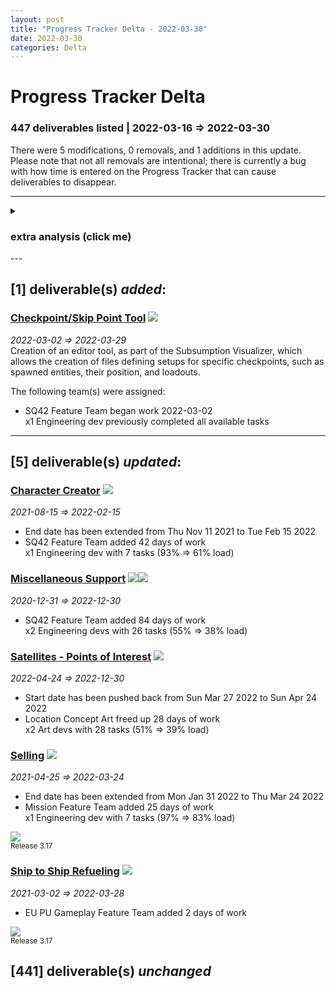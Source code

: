 ```yaml
---  
layout: post  
title: "Progress Tracker Delta - 2022-03-30"  
date: 2022-03-30  
categories: Delta  
---  
```

  
# Progress Tracker Delta #  
### 447 deliverables listed | 2022-03-16 => 2022-03-30 ###  
There were 5 modifications, 0 removals, and 1 additions in this update. Please note that not all
removals are intentional; there is currently a bug with how time is entered on the Progress Tracker
that can cause deliverables to disappear.  
  
---  

<details><summary><h3>extra analysis (click me)</h3></summary><br/>  
There are approximately 303 devs (out of ~512, or 59%) with 644 assignments scheduled to work on 115
observable deliverables. Of those deliverables, 3% are for SQ42 exclusively, with ~56 devs (11%)
scheduled for approximately 603 man-days. 6% of deliverables are shared between both projects.
<br/><br/>  
  
  
On average, the schedule has not moved. 30 deliverables were not extended:  
<ul><li><a href='https://robertsspaceindustries.com/roadmap/progress-tracker/deliverables/pat1gv0usevez' target="_blank">AI - Arcade Machine</a></li>
<li><a href='https://robertsspaceindustries.com/roadmap/progress-tracker/deliverables/bku4rtuqkyftw' target="_blank">AI - Untrained Combat</a></li>
<li><a href='https://robertsspaceindustries.com/roadmap/progress-tracker/deliverables/1plpc2394ak3w' target="_blank">Animatable Gunner Helmet</a></li>
<li><a href='https://robertsspaceindustries.com/roadmap/progress-tracker/deliverables/pzk7ai0l3hjmf' target="_blank">Archon</a></li>
<li><a href='https://robertsspaceindustries.com/roadmap/progress-tracker/deliverables/gbuqyuf1dywz8' target="_blank">ATC System Rewrite</a></li>
<li><a href='https://robertsspaceindustries.com/roadmap/progress-tracker/deliverables/ydswuuwzevzou' target="_blank">Breakers Yard</a></li>
<li><a href='https://robertsspaceindustries.com/roadmap/progress-tracker/deliverables/8t07kw90qvhf0' target="_blank">Chapter 04</a></li>
<li><a href='https://robertsspaceindustries.com/roadmap/progress-tracker/deliverables/ase8e8mmixff4' target="_blank">Chapter 05</a></li>
<li><a href='https://robertsspaceindustries.com/roadmap/progress-tracker/deliverables/51lg16ocusxjo' target="_blank">Chapter 09</a></li>
<li><a href='https://robertsspaceindustries.com/roadmap/progress-tracker/deliverables/kfhortybw0xo5' target="_blank">Chapter 21</a></li>
<li><a href='https://robertsspaceindustries.com/roadmap/progress-tracker/deliverables/7cnbz3e3830yf' target="_blank">Chapter 23</a></li>
<li><a href='https://robertsspaceindustries.com/roadmap/progress-tracker/deliverables/xcm71052agqrb' target="_blank">Character Work</a></li>
<li><a href='https://robertsspaceindustries.com/roadmap/progress-tracker/deliverables/zm9vtrkqpl9lr' target="_blank">Chemline</a></li>
<li><a href='https://robertsspaceindustries.com/roadmap/progress-tracker/deliverables/u3qj6egndvw8g' target="_blank">DGS Crash Recovery</a></li>
<li><a href='https://robertsspaceindustries.com/roadmap/progress-tracker/deliverables/mbe91phrh1c12' target="_blank">DGS Mesh Node</a></li>
<li><a href='https://robertsspaceindustries.com/roadmap/progress-tracker/deliverables/8y2u9zjn9r2rk' target="_blank">DNA Head Textures Update</a></li>
<li><a href='https://robertsspaceindustries.com/roadmap/progress-tracker/deliverables/2cz6a6347gm0x' target="_blank">Enemy Characters</a></li>
<li><a href='https://robertsspaceindustries.com/roadmap/progress-tracker/deliverables/2p5u3dszua62u' target="_blank">Error Reporting & Crash Handling</a></li>
<li><a href='https://robertsspaceindustries.com/roadmap/progress-tracker/deliverables/2kvs8yv2ssyjg' target="_blank">Fire Extinguisher</a></li>
<li><a href='https://robertsspaceindustries.com/roadmap/progress-tracker/deliverables/prpau2wq3ovrp' target="_blank">Frontier Clothing</a></li>
<li><a href='https://robertsspaceindustries.com/roadmap/progress-tracker/deliverables/f16hmyq2unc7o' target="_blank">Greycat Industrial Cydnus Mining Droid</a></li>
<li><a href='https://robertsspaceindustries.com/roadmap/progress-tracker/deliverables/xyrgrfj4awzt9' target="_blank">Long Term Persistence Enhancements</a></li>
<li><a href='https://robertsspaceindustries.com/roadmap/progress-tracker/deliverables/wgiyern57ydzr' target="_blank">Look IK Architecture Refactor</a></li>
<li><a href='https://robertsspaceindustries.com/roadmap/progress-tracker/deliverables/i7j6aonq4inm9' target="_blank">MISC Hull A</a></li>
<li><a href='https://robertsspaceindustries.com/roadmap/progress-tracker/deliverables/zojrooozmn197' target="_blank">Selling</a></li>
<li><a href='https://robertsspaceindustries.com/roadmap/progress-tracker/deliverables/d5hvkczg4fc7b' target="_blank">Services Distributed Load Testing System</a></li>
<li><a href='https://robertsspaceindustries.com/roadmap/progress-tracker/deliverables/q6m1tl7dwqpa9' target="_blank">Ship to Ship Refueling</a></li>
<li><a href='https://robertsspaceindustries.com/roadmap/progress-tracker/deliverables/jhlaz7kakp9bo' target="_blank">Spacescaping</a></li>
<li><a href='https://robertsspaceindustries.com/roadmap/progress-tracker/deliverables/rkh3xiao4v6sx' target="_blank">Subsumption Editor Integration</a></li>
<li><a href='https://robertsspaceindustries.com/roadmap/progress-tracker/deliverables/at2xk9vxc0j5r' target="_blank">XenoThreat Armor</a></li>
</ul><input type="text" id="top-deliverables-filter" placeholder="Filter deliverables"/><h3>The top currently scheduled tasks (in estimated man-days) are:</h3>    
<ol class="ranked-deliverables"><li>10735 - <a href='https://robertsspaceindustries.com/roadmap/progress-tracker/deliverables/ze5g3do3lijlm' target="_blank">Pyro Space Stations</a> (12% part-time) <span><img src="https://robertsspaceindustries.com/media/b9ka4ohfxyb1kr/source/StarCitizen_Square_LargeTrademark_White_Transparent.png"/></span></li>
<li>6032 - <a href='https://robertsspaceindustries.com/roadmap/progress-tracker/deliverables/4t3bk1ob5zbo8' target="_blank">Theaters of War - Miscellaneous Support</a> (43% part-time) <span><img src="https://robertsspaceindustries.com/media/b9ka4ohfxyb1kr/source/StarCitizen_Square_LargeTrademark_White_Transparent.png"/></span></li>
<li>4458 - <a href='https://robertsspaceindustries.com/roadmap/progress-tracker/deliverables/qvviufr1cqczy' target="_blank">Miscellaneous Support</a> (12% part-time) <span><img src="https://robertsspaceindustries.com/media/b9ka4ohfxyb1kr/source/StarCitizen_Square_LargeTrademark_White_Transparent.png"/></span><span><img src="https://robertsspaceindustries.com/media/z2vo2a613vja6r/source/Squadron42_White_Reserved_Transparent.png"/></span></li>
<li>4447 - <a href='https://robertsspaceindustries.com/roadmap/progress-tracker/deliverables/2l41u7q012cwc' target="_blank">Outpost Homestead - Independent & Outlaw</a> (20% part-time) <span><img src="https://robertsspaceindustries.com/media/b9ka4ohfxyb1kr/source/StarCitizen_Square_LargeTrademark_White_Transparent.png"/></span></li>
<li>4322 - <a href='https://robertsspaceindustries.com/roadmap/progress-tracker/deliverables/22qmiobcit64m' target="_blank">Persistent Streaming and Server Meshing</a> (7% part-time) <span><img src="https://robertsspaceindustries.com/media/b9ka4ohfxyb1kr/source/StarCitizen_Square_LargeTrademark_White_Transparent.png"/></span></li>
<li>4182 - <a href='https://robertsspaceindustries.com/roadmap/progress-tracker/deliverables/oouhlnscv4cqu' target="_blank">Bug Fixing & Tech Debt</a> (1% part-time) <span><img src="https://robertsspaceindustries.com/media/b9ka4ohfxyb1kr/source/StarCitizen_Square_LargeTrademark_White_Transparent.png"/></span><span><img src="https://robertsspaceindustries.com/media/z2vo2a613vja6r/source/Squadron42_White_Reserved_Transparent.png"/></span></li>
<li>3906 - <a href='https://robertsspaceindustries.com/roadmap/progress-tracker/deliverables/3z2lkiq68ztfo' target="_blank">Outpost Theme Variants</a> (9% part-time) <span><img src="https://robertsspaceindustries.com/media/b9ka4ohfxyb1kr/source/StarCitizen_Square_LargeTrademark_White_Transparent.png"/></span></li>
<li>3864 - <a href='https://robertsspaceindustries.com/roadmap/progress-tracker/deliverables/rm4sptqkc0xlx' target="_blank">Building Interiors</a> (6% part-time) <span><img src="https://robertsspaceindustries.com/media/b9ka4ohfxyb1kr/source/StarCitizen_Square_LargeTrademark_White_Transparent.png"/></span></li>
<li>2360 - <a href='https://robertsspaceindustries.com/roadmap/progress-tracker/deliverables/gc9nco1v95l85' target="_blank">Derelict Spaceships - Points of Interest</a> (16% part-time) <span><img src="https://robertsspaceindustries.com/media/b9ka4ohfxyb1kr/source/StarCitizen_Square_LargeTrademark_White_Transparent.png"/></span></li>
<li>1006 - <a href='https://robertsspaceindustries.com/roadmap/progress-tracker/deliverables/8ngiz6vlycmn8' target="_blank">Dynamic Events</a> (21% part-time) <span><img src="https://robertsspaceindustries.com/media/b9ka4ohfxyb1kr/source/StarCitizen_Square_LargeTrademark_White_Transparent.png"/></span></li>
<li>932 - <a href='https://robertsspaceindustries.com/roadmap/progress-tracker/deliverables/8165duvvvh9zn' target="_blank">Underground Facilities</a> (10% part-time) <span><img src="https://robertsspaceindustries.com/media/b9ka4ohfxyb1kr/source/StarCitizen_Square_LargeTrademark_White_Transparent.png"/></span></li>
<li>650 - <a href='https://robertsspaceindustries.com/roadmap/progress-tracker/deliverables/x8mdafa7ky5dn' target="_blank">Persistent Hangars</a> (22% part-time) <span><img src="https://robertsspaceindustries.com/media/b9ka4ohfxyb1kr/source/StarCitizen_Square_LargeTrademark_White_Transparent.png"/></span></li>
<li>579 - <a href='https://robertsspaceindustries.com/roadmap/progress-tracker/deliverables/a3eyxpw13z8vp' target="_blank">Cave Archetypes</a> (29% part-time) <span><img src="https://robertsspaceindustries.com/media/b9ka4ohfxyb1kr/source/StarCitizen_Square_LargeTrademark_White_Transparent.png"/></span></li>
<li>554 - <a href='https://robertsspaceindustries.com/roadmap/progress-tracker/deliverables/wgncoopr3uw8f' target="_blank">Banu Merchantman</a> (7% part-time) <span><img src="https://robertsspaceindustries.com/media/b9ka4ohfxyb1kr/source/StarCitizen_Square_LargeTrademark_White_Transparent.png"/></span></li>
<li>504 - <a href='https://robertsspaceindustries.com/roadmap/progress-tracker/deliverables/i1pvj7xr6yodu' target="_blank">Login Flow</a> (17% part-time) <span><img src="https://robertsspaceindustries.com/media/b9ka4ohfxyb1kr/source/StarCitizen_Square_LargeTrademark_White_Transparent.png"/></span></li>
<li>464 - <a href='https://robertsspaceindustries.com/roadmap/progress-tracker/deliverables/mpn4648rn5dke' target="_blank">Actor Status T2</a> (full-time) <span><img src="https://robertsspaceindustries.com/media/b9ka4ohfxyb1kr/source/StarCitizen_Square_LargeTrademark_White_Transparent.png"/></span><span><img src="https://robertsspaceindustries.com/media/z2vo2a613vja6r/source/Squadron42_White_Reserved_Transparent.png"/></span></li>
<li>460 - <a href='https://robertsspaceindustries.com/roadmap/progress-tracker/deliverables/5mxgx5pxu2ycx' target="_blank">Player Interaction Experience T1 - Lockers & Inventory</a> (48% part-time) <span><img src="https://robertsspaceindustries.com/media/b9ka4ohfxyb1kr/source/StarCitizen_Square_LargeTrademark_White_Transparent.png"/></span><span><img src="https://robertsspaceindustries.com/media/z2vo2a613vja6r/source/Squadron42_White_Reserved_Transparent.png"/></span></li>
<li>392 - <a href='https://robertsspaceindustries.com/roadmap/progress-tracker/deliverables/5jx5bc18cdok9' target="_blank">Quantum Simulation</a> (full-time) <span><img src="https://robertsspaceindustries.com/media/b9ka4ohfxyb1kr/source/StarCitizen_Square_LargeTrademark_White_Transparent.png"/></span></li>
<li>383 - <a href='https://robertsspaceindustries.com/roadmap/progress-tracker/deliverables/netoco7ydk073' target="_blank">HEX</a> (6% part-time) <span><img src="https://robertsspaceindustries.com/media/b9ka4ohfxyb1kr/source/StarCitizen_Square_LargeTrademark_White_Transparent.png"/></span></li>
<li>368 - <a href='https://robertsspaceindustries.com/roadmap/progress-tracker/deliverables/8d5dyn9wigqwy' target="_blank">Jump Points</a> (full-time) <span><img src="https://robertsspaceindustries.com/media/b9ka4ohfxyb1kr/source/StarCitizen_Square_LargeTrademark_White_Transparent.png"/></span><span><img src="https://robertsspaceindustries.com/media/z2vo2a613vja6r/source/Squadron42_White_Reserved_Transparent.png"/></span></li>
<li>323 - <a href='https://robertsspaceindustries.com/roadmap/progress-tracker/deliverables/x6m8bn2v0ea9a' target="_blank">Prone T1</a> (4% part-time) <span><img src="https://robertsspaceindustries.com/media/b9ka4ohfxyb1kr/source/StarCitizen_Square_LargeTrademark_White_Transparent.png"/></span><span><img src="https://robertsspaceindustries.com/media/z2vo2a613vja6r/source/Squadron42_White_Reserved_Transparent.png"/></span></li>
<li>313 - <a href='https://robertsspaceindustries.com/roadmap/progress-tracker/deliverables/7fzexivkf2skk' target="_blank">Reststop Hangar Replacements</a> (50% part-time) <span><img src="https://robertsspaceindustries.com/media/b9ka4ohfxyb1kr/source/StarCitizen_Square_LargeTrademark_White_Transparent.png"/></span></li>
<li>304 - <a href='https://robertsspaceindustries.com/roadmap/progress-tracker/deliverables/by4bc1er7iesh' target="_blank">Resource Management</a> (37% part-time) <span><img src="https://robertsspaceindustries.com/media/b9ka4ohfxyb1kr/source/StarCitizen_Square_LargeTrademark_White_Transparent.png"/></span></li>
<li>297 - <a href='https://robertsspaceindustries.com/roadmap/progress-tracker/deliverables/li9p49pz4ayr2' target="_blank">Unannounced Vehicle</a> (full-time) <span><img src="https://robertsspaceindustries.com/media/b9ka4ohfxyb1kr/source/StarCitizen_Square_LargeTrademark_White_Transparent.png"/></span></li>
<li>284 - <a href='https://robertsspaceindustries.com/roadmap/progress-tracker/deliverables/x238xrlu46brf' target="_blank">MFD Rework</a> (full-time) <span><img src="https://robertsspaceindustries.com/media/b9ka4ohfxyb1kr/source/StarCitizen_Square_LargeTrademark_White_Transparent.png"/></span><span><img src="https://robertsspaceindustries.com/media/z2vo2a613vja6r/source/Squadron42_White_Reserved_Transparent.png"/></span></li>
<li>282 - <a href='https://robertsspaceindustries.com/roadmap/progress-tracker/deliverables/u8i05h9g7ae4f' target="_blank">Ladders T1</a> (17% part-time) <span><img src="https://robertsspaceindustries.com/media/b9ka4ohfxyb1kr/source/StarCitizen_Square_LargeTrademark_White_Transparent.png"/></span><span><img src="https://robertsspaceindustries.com/media/z2vo2a613vja6r/source/Squadron42_White_Reserved_Transparent.png"/></span></li>
<li>276 - <a href='https://robertsspaceindustries.com/roadmap/progress-tracker/deliverables/06evjumayvc15' target="_blank">Lorville Cityscape</a> (full-time) <span><img src="https://robertsspaceindustries.com/media/b9ka4ohfxyb1kr/source/StarCitizen_Square_LargeTrademark_White_Transparent.png"/></span></li>
<li>240 - <a href='https://robertsspaceindustries.com/roadmap/progress-tracker/deliverables/jqdwjyvaz1yuy' target="_blank">Argo SRV</a> (full-time) <span><img src="https://robertsspaceindustries.com/media/b9ka4ohfxyb1kr/source/StarCitizen_Square_LargeTrademark_White_Transparent.png"/></span></li>
<li>238 - <a href='https://robertsspaceindustries.com/roadmap/progress-tracker/deliverables/sweea1bv8b2f9' target="_blank">Bounty Hunter V2</a> (32% part-time) <span><img src="https://robertsspaceindustries.com/media/b9ka4ohfxyb1kr/source/StarCitizen_Square_LargeTrademark_White_Transparent.png"/></span></li>
<li>236 - <a href='https://robertsspaceindustries.com/roadmap/progress-tracker/deliverables/kkx43s3k54tnp' target="_blank">Player Interaction Experience T2 - Visor HUD & Helmet</a> (74% part-time) <span><img src="https://robertsspaceindustries.com/media/b9ka4ohfxyb1kr/source/StarCitizen_Square_LargeTrademark_White_Transparent.png"/></span><span><img src="https://robertsspaceindustries.com/media/z2vo2a613vja6r/source/Squadron42_White_Reserved_Transparent.png"/></span></li>
<li>210 - <a href='https://robertsspaceindustries.com/roadmap/progress-tracker/deliverables/vmd72lt7f8e2i' target="_blank">Tumbril Ranger</a> (full-time) <span><img src="https://robertsspaceindustries.com/media/b9ka4ohfxyb1kr/source/StarCitizen_Square_LargeTrademark_White_Transparent.png"/></span></li>
<li>202 - <a href='https://robertsspaceindustries.com/roadmap/progress-tracker/deliverables/d4esq1kn1wb97' target="_blank">Satellites - Points of Interest</a> (full-time) <span><img src="https://robertsspaceindustries.com/media/b9ka4ohfxyb1kr/source/StarCitizen_Square_LargeTrademark_White_Transparent.png"/></span></li>
<li>196 - <a href='https://robertsspaceindustries.com/roadmap/progress-tracker/deliverables/eutanhjsikw9s' target="_blank">Drake Corsair</a> (6% part-time) <span><img src="https://robertsspaceindustries.com/media/b9ka4ohfxyb1kr/source/StarCitizen_Square_LargeTrademark_White_Transparent.png"/></span></li>
<li>191 - <a href='https://robertsspaceindustries.com/roadmap/progress-tracker/deliverables/79gdor1nyks3d' target="_blank">EVA T2</a> (57% part-time) <span><img src="https://robertsspaceindustries.com/media/b9ka4ohfxyb1kr/source/StarCitizen_Square_LargeTrademark_White_Transparent.png"/></span><span><img src="https://robertsspaceindustries.com/media/z2vo2a613vja6r/source/Squadron42_White_Reserved_Transparent.png"/></span></li>
<li>190 - <a href='https://robertsspaceindustries.com/roadmap/progress-tracker/deliverables/3fbborm2578lc' target="_blank">Life Support T0</a> (54% part-time) <span><img src="https://robertsspaceindustries.com/media/b9ka4ohfxyb1kr/source/StarCitizen_Square_LargeTrademark_White_Transparent.png"/></span></li>
<li>177 - <a href='https://robertsspaceindustries.com/roadmap/progress-tracker/deliverables/zwtuu7anoftpl' target="_blank">RSI Apollo</a> (full-time) <span><img src="https://robertsspaceindustries.com/media/b9ka4ohfxyb1kr/source/StarCitizen_Square_LargeTrademark_White_Transparent.png"/></span></li>
<li>168 - <a href='https://robertsspaceindustries.com/roadmap/progress-tracker/deliverables/tqg3c7qk5spp8' target="_blank">Cutting T2</a> (full-time) <span><img src="https://robertsspaceindustries.com/media/b9ka4ohfxyb1kr/source/StarCitizen_Square_LargeTrademark_White_Transparent.png"/></span><span><img src="https://robertsspaceindustries.com/media/z2vo2a613vja6r/source/Squadron42_White_Reserved_Transparent.png"/></span></li>
<li>142 - <a href='https://robertsspaceindustries.com/roadmap/progress-tracker/deliverables/99mqtbmwqkbnh' target="_blank">Turret Usability Improvements</a> (full-time) <span><img src="https://robertsspaceindustries.com/media/b9ka4ohfxyb1kr/source/StarCitizen_Square_LargeTrademark_White_Transparent.png"/></span><span><img src="https://robertsspaceindustries.com/media/z2vo2a613vja6r/source/Squadron42_White_Reserved_Transparent.png"/></span></li>
<li>141 - <a href='https://robertsspaceindustries.com/roadmap/progress-tracker/deliverables/jj824sq4y1hu5' target="_blank">RaStar</a> (full-time) <span><img src="https://robertsspaceindustries.com/media/b9ka4ohfxyb1kr/source/StarCitizen_Square_LargeTrademark_White_Transparent.png"/></span></li>
<li>137 - <a href='https://robertsspaceindustries.com/roadmap/progress-tracker/deliverables/te5cczjgx79dq' target="_blank">Weapon Misfire & Wear</a> (22% part-time) <span><img src="https://robertsspaceindustries.com/media/b9ka4ohfxyb1kr/source/StarCitizen_Square_LargeTrademark_White_Transparent.png"/></span><span><img src="https://robertsspaceindustries.com/media/z2vo2a613vja6r/source/Squadron42_White_Reserved_Transparent.png"/></span></li>
<li>136 - <a href='https://robertsspaceindustries.com/roadmap/progress-tracker/deliverables/7zotfdn3ln8v7' target="_blank">Rescue/Transport Mission</a> (25% part-time) <span><img src="https://robertsspaceindustries.com/media/b9ka4ohfxyb1kr/source/StarCitizen_Square_LargeTrademark_White_Transparent.png"/></span></li>
<li>132 - <a href='https://robertsspaceindustries.com/roadmap/progress-tracker/deliverables/sit96ssmluwzy' target="_blank">Unannounced Vehicle</a> (full-time) <span><img src="https://robertsspaceindustries.com/media/b9ka4ohfxyb1kr/source/StarCitizen_Square_LargeTrademark_White_Transparent.png"/></span></li>
<li>116 - <a href='https://robertsspaceindustries.com/roadmap/progress-tracker/deliverables/mckqpqjm2zzyb' target="_blank">Mag Stripping/Refill</a> (full-time) <span><img src="https://robertsspaceindustries.com/media/b9ka4ohfxyb1kr/source/StarCitizen_Square_LargeTrademark_White_Transparent.png"/></span><span><img src="https://robertsspaceindustries.com/media/z2vo2a613vja6r/source/Squadron42_White_Reserved_Transparent.png"/></span></li>
<li>114 - <a href='https://robertsspaceindustries.com/roadmap/progress-tracker/deliverables/c87hpglg8ueoy' target="_blank">Ecosystem Enhancements</a> (full-time) <span><img src="https://robertsspaceindustries.com/media/b9ka4ohfxyb1kr/source/StarCitizen_Square_LargeTrademark_White_Transparent.png"/></span></li>
<li>109 - <a href='https://robertsspaceindustries.com/roadmap/progress-tracker/deliverables/gxiq4mofoiisf' target="_blank">Unannounced Vehicle</a> (full-time) <span><img src="https://robertsspaceindustries.com/media/b9ka4ohfxyb1kr/source/StarCitizen_Square_LargeTrademark_White_Transparent.png"/></span></li>
<li>109 - <a href='https://robertsspaceindustries.com/roadmap/progress-tracker/deliverables/vv4ufswireni7' target="_blank">Zero G Push & Pull</a> (64% part-time) <span><img src="https://robertsspaceindustries.com/media/b9ka4ohfxyb1kr/source/StarCitizen_Square_LargeTrademark_White_Transparent.png"/></span><span><img src="https://robertsspaceindustries.com/media/z2vo2a613vja6r/source/Squadron42_White_Reserved_Transparent.png"/></span></li>
<li>107 - <a href='https://robertsspaceindustries.com/roadmap/progress-tracker/deliverables/gihvho67q3is8' target="_blank">Lean Over Cover</a> (full-time) <span><img src="https://robertsspaceindustries.com/media/b9ka4ohfxyb1kr/source/StarCitizen_Square_LargeTrademark_White_Transparent.png"/></span></li>
<li>104 - <a href='https://robertsspaceindustries.com/roadmap/progress-tracker/deliverables/w489uig8qdbov' target="_blank">SQ42 - Vehicle Support</a> (full-time) <span><img src="https://robertsspaceindustries.com/media/z2vo2a613vja6r/source/Squadron42_White_Reserved_Transparent.png"/></span></li>
<li>103 - <a href='https://robertsspaceindustries.com/roadmap/progress-tracker/deliverables/udvlalbibuwg4' target="_blank">Space Mines</a> (73% part-time) <span><img src="https://robertsspaceindustries.com/media/b9ka4ohfxyb1kr/source/StarCitizen_Square_LargeTrademark_White_Transparent.png"/></span></li>
<li>93 - <a href='https://robertsspaceindustries.com/roadmap/progress-tracker/deliverables/kte875wgl8xdk' target="_blank">Charge/Drain T0</a> (33% part-time) <span><img src="https://robertsspaceindustries.com/media/b9ka4ohfxyb1kr/source/StarCitizen_Square_LargeTrademark_White_Transparent.png"/></span><span><img src="https://robertsspaceindustries.com/media/z2vo2a613vja6r/source/Squadron42_White_Reserved_Transparent.png"/></span></li>
<li>92 - <a href='https://robertsspaceindustries.com/roadmap/progress-tracker/deliverables/yk0qczzf8y137' target="_blank">Dynamic Mission System</a> (100% part-time) <span><img src="https://robertsspaceindustries.com/media/b9ka4ohfxyb1kr/source/StarCitizen_Square_LargeTrademark_White_Transparent.png"/></span></li>
<li>88 - <a href='https://robertsspaceindustries.com/roadmap/progress-tracker/deliverables/ydxsiqqcw6d41' target="_blank">Player Interaction Experience T0 - Hints & Interactions</a> (full-time) <span><img src="https://robertsspaceindustries.com/media/b9ka4ohfxyb1kr/source/StarCitizen_Square_LargeTrademark_White_Transparent.png"/></span><span><img src="https://robertsspaceindustries.com/media/z2vo2a613vja6r/source/Squadron42_White_Reserved_Transparent.png"/></span></li>
<li>88 - <a href='https://robertsspaceindustries.com/roadmap/progress-tracker/deliverables/tiny2ydxbsqmd' target="_blank">Dynamic Population </a> (35% part-time) <span><img src="https://robertsspaceindustries.com/media/b9ka4ohfxyb1kr/source/StarCitizen_Square_LargeTrademark_White_Transparent.png"/></span></li>
<li>87 - <a href='https://robertsspaceindustries.com/roadmap/progress-tracker/deliverables/muo5mcszz0enx' target="_blank">Chapter 14</a> (full-time) <span><img src="https://robertsspaceindustries.com/media/z2vo2a613vja6r/source/Squadron42_White_Reserved_Transparent.png"/></span></li>
<li>85 - <a href='https://robertsspaceindustries.com/roadmap/progress-tracker/deliverables/0exqdhuy7395i' target="_blank">Room Depressurization</a> (full-time) <span><img src="https://robertsspaceindustries.com/media/b9ka4ohfxyb1kr/source/StarCitizen_Square_LargeTrademark_White_Transparent.png"/></span></li>
<li>81 - <a href='https://robertsspaceindustries.com/roadmap/progress-tracker/deliverables/7taofwzl35i1p' target="_blank">RSI Scorpius</a> (full-time) <span><img src="https://robertsspaceindustries.com/media/b9ka4ohfxyb1kr/source/StarCitizen_Square_LargeTrademark_White_Transparent.png"/></span></li>
<li>81 - <a href='https://robertsspaceindustries.com/roadmap/progress-tracker/deliverables/qtsxjk8fdzzfm' target="_blank">FPS Devices T1</a> (86% part-time) <span><img src="https://robertsspaceindustries.com/media/b9ka4ohfxyb1kr/source/StarCitizen_Square_LargeTrademark_White_Transparent.png"/></span><span><img src="https://robertsspaceindustries.com/media/z2vo2a613vja6r/source/Squadron42_White_Reserved_Transparent.png"/></span></li>
<li>79 - <a href='https://robertsspaceindustries.com/roadmap/progress-tracker/deliverables/cex1wivftqaw6' target="_blank">Salvage T0</a> (19% part-time) <span><img src="https://robertsspaceindustries.com/media/b9ka4ohfxyb1kr/source/StarCitizen_Square_LargeTrademark_White_Transparent.png"/></span><span><img src="https://robertsspaceindustries.com/media/z2vo2a613vja6r/source/Squadron42_White_Reserved_Transparent.png"/></span></li>
<li>78 - <a href='https://robertsspaceindustries.com/roadmap/progress-tracker/deliverables/k344glls3rfaq' target="_blank">Ship CPU</a> (full-time) <span><img src="https://robertsspaceindustries.com/media/b9ka4ohfxyb1kr/source/StarCitizen_Square_LargeTrademark_White_Transparent.png"/></span><span><img src="https://robertsspaceindustries.com/media/z2vo2a613vja6r/source/Squadron42_White_Reserved_Transparent.png"/></span></li>
<li>77 - <a href='https://robertsspaceindustries.com/roadmap/progress-tracker/deliverables/xctrxlu0xmq63' target="_blank">Ocean Shader Improvements</a> (full-time) <span><img src="https://robertsspaceindustries.com/media/b9ka4ohfxyb1kr/source/StarCitizen_Square_LargeTrademark_White_Transparent.png"/></span></li>
<li>75 - <a href='https://robertsspaceindustries.com/roadmap/progress-tracker/deliverables/amfnzbir75lb4' target="_blank">MISC Hull C</a> (15% part-time) <span><img src="https://robertsspaceindustries.com/media/b9ka4ohfxyb1kr/source/StarCitizen_Square_LargeTrademark_White_Transparent.png"/></span><span><img src="https://robertsspaceindustries.com/media/z2vo2a613vja6r/source/Squadron42_White_Reserved_Transparent.png"/></span></li>
<li>72 - <a href='https://robertsspaceindustries.com/roadmap/progress-tracker/deliverables/zyh810y2atgf6' target="_blank">Pyro System, Planet, and Mission Setup</a> (full-time) <span><img src="https://robertsspaceindustries.com/media/b9ka4ohfxyb1kr/source/StarCitizen_Square_LargeTrademark_White_Transparent.png"/></span></li>
<li>69 - <a href='https://robertsspaceindustries.com/roadmap/progress-tracker/deliverables/33474a7cs0v1j' target="_blank">Hacking T0</a> (full-time) <span><img src="https://robertsspaceindustries.com/media/b9ka4ohfxyb1kr/source/StarCitizen_Square_LargeTrademark_White_Transparent.png"/></span><span><img src="https://robertsspaceindustries.com/media/z2vo2a613vja6r/source/Squadron42_White_Reserved_Transparent.png"/></span></li>
<li>68 - <a href='https://robertsspaceindustries.com/roadmap/progress-tracker/deliverables/3k8zwsazgvmcp' target="_blank">Unannounced Vehicle</a> (full-time) <span><img src="https://robertsspaceindustries.com/media/b9ka4ohfxyb1kr/source/StarCitizen_Square_LargeTrademark_White_Transparent.png"/></span></li>
<li>64 - <a href='https://robertsspaceindustries.com/roadmap/progress-tracker/deliverables/24jt38flf0toi' target="_blank">Distortion Propagation</a> (full-time) <span><img src="https://robertsspaceindustries.com/media/b9ka4ohfxyb1kr/source/StarCitizen_Square_LargeTrademark_White_Transparent.png"/></span><span><img src="https://robertsspaceindustries.com/media/z2vo2a613vja6r/source/Squadron42_White_Reserved_Transparent.png"/></span></li>
<li>64 - <a href='https://robertsspaceindustries.com/roadmap/progress-tracker/deliverables/zkjjjn3piy8f4' target="_blank">Player Reflection</a> (100% part-time) <span><img src="https://robertsspaceindustries.com/media/b9ka4ohfxyb1kr/source/StarCitizen_Square_LargeTrademark_White_Transparent.png"/></span></li>
<li>60 - <a href='https://robertsspaceindustries.com/roadmap/progress-tracker/deliverables/42e91zsr4xs2f' target="_blank">Cargo System Refactor </a> (67% part-time) <span><img src="https://robertsspaceindustries.com/media/b9ka4ohfxyb1kr/source/StarCitizen_Square_LargeTrademark_White_Transparent.png"/></span></li>
<li>59 - <a href='https://robertsspaceindustries.com/roadmap/progress-tracker/deliverables/3z83h7jkt4nsu' target="_blank">Mission Manager App</a> (full-time) <span><img src="https://robertsspaceindustries.com/media/b9ka4ohfxyb1kr/source/StarCitizen_Square_LargeTrademark_White_Transparent.png"/></span></li>
<li>59 - <a href='https://robertsspaceindustries.com/roadmap/progress-tracker/deliverables/39qcnginjtfsz' target="_blank">Unannounced Vehicle</a> (48% part-time) <span><img src="https://robertsspaceindustries.com/media/b9ka4ohfxyb1kr/source/StarCitizen_Square_LargeTrademark_White_Transparent.png"/></span></li>
<li>56 - <a href='https://robertsspaceindustries.com/roadmap/progress-tracker/deliverables/xz7mai18yr9xs' target="_blank">Origin X1</a> (40% part-time) <span><img src="https://robertsspaceindustries.com/media/b9ka4ohfxyb1kr/source/StarCitizen_Square_LargeTrademark_White_Transparent.png"/></span></li>
<li>52 - <a href='https://robertsspaceindustries.com/roadmap/progress-tracker/deliverables/9pyp286qji194' target="_blank">Chapter 26</a> (full-time) <span><img src="https://robertsspaceindustries.com/media/z2vo2a613vja6r/source/Squadron42_White_Reserved_Transparent.png"/></span></li>
<li>52 - <a href='https://robertsspaceindustries.com/roadmap/progress-tracker/deliverables/ffao511sfca0t' target="_blank">Quantum Travel Experience</a> (full-time) <span><img src="https://robertsspaceindustries.com/media/b9ka4ohfxyb1kr/source/StarCitizen_Square_LargeTrademark_White_Transparent.png"/></span></li>
<li>45 - <a href='https://robertsspaceindustries.com/roadmap/progress-tracker/deliverables/47hp2kkju0ane' target="_blank">FPS Radar / Scanning</a> (33% part-time) <span><img src="https://robertsspaceindustries.com/media/b9ka4ohfxyb1kr/source/StarCitizen_Square_LargeTrademark_White_Transparent.png"/></span><span><img src="https://robertsspaceindustries.com/media/z2vo2a613vja6r/source/Squadron42_White_Reserved_Transparent.png"/></span></li>
<li>45 - <a href='https://robertsspaceindustries.com/roadmap/progress-tracker/deliverables/qrpp0jelcpx8y' target="_blank">Chapter 06</a> (100% part-time) <span><img src="https://robertsspaceindustries.com/media/z2vo2a613vja6r/source/Squadron42_White_Reserved_Transparent.png"/></span></li>
<li>45 - <a href='https://robertsspaceindustries.com/roadmap/progress-tracker/deliverables/aoa32y9xrqhd3' target="_blank">Chapter 08</a> (100% part-time) <span><img src="https://robertsspaceindustries.com/media/z2vo2a613vja6r/source/Squadron42_White_Reserved_Transparent.png"/></span></li>
<li>45 - <a href='https://robertsspaceindustries.com/roadmap/progress-tracker/deliverables/8lu3osgro9jz1' target="_blank">Chapter 10</a> (100% part-time) <span><img src="https://robertsspaceindustries.com/media/z2vo2a613vja6r/source/Squadron42_White_Reserved_Transparent.png"/></span></li>
<li>45 - <a href='https://robertsspaceindustries.com/roadmap/progress-tracker/deliverables/x9clnqkpeqnf4' target="_blank">Chapter 15</a> (100% part-time) <span><img src="https://robertsspaceindustries.com/media/z2vo2a613vja6r/source/Squadron42_White_Reserved_Transparent.png"/></span></li>
<li>44 - <a href='https://robertsspaceindustries.com/roadmap/progress-tracker/deliverables/7gn65uaicgfru' target="_blank">Datacore Deserializer </a> (full-time) <span><img src="https://robertsspaceindustries.com/media/b9ka4ohfxyb1kr/source/StarCitizen_Square_LargeTrademark_White_Transparent.png"/></span></li>
<li>44 - <a href='https://robertsspaceindustries.com/roadmap/progress-tracker/deliverables/hmhfouy6flk5j' target="_blank">Flak Ammunition</a> (33% part-time) <span><img src="https://robertsspaceindustries.com/media/b9ka4ohfxyb1kr/source/StarCitizen_Square_LargeTrademark_White_Transparent.png"/></span></li>
<li>41 - <a href='https://robertsspaceindustries.com/roadmap/progress-tracker/deliverables/g4mwrvfjmf24w' target="_blank">Unannounced Vehicle</a> (full-time) <span><img src="https://robertsspaceindustries.com/media/b9ka4ohfxyb1kr/source/StarCitizen_Square_LargeTrademark_White_Transparent.png"/></span></li>
<li>36 - <a href='https://robertsspaceindustries.com/roadmap/progress-tracker/deliverables/kv4g4bc7qr6zt' target="_blank">Jump Point Spacescaping           </a> (full-time) <span><img src="https://robertsspaceindustries.com/media/b9ka4ohfxyb1kr/source/StarCitizen_Square_LargeTrademark_White_Transparent.png"/></span></li>
<li>35 - <a href='https://robertsspaceindustries.com/roadmap/progress-tracker/deliverables/qly72broqh4wm' target="_blank">Underwater Rendering/Caustics</a> (full-time) <span><img src="https://robertsspaceindustries.com/media/b9ka4ohfxyb1kr/source/StarCitizen_Square_LargeTrademark_White_Transparent.png"/></span></li>
<li>35 - <a href='https://robertsspaceindustries.com/roadmap/progress-tracker/deliverables/p6q8plpm8dovk' target="_blank">Chapter 01</a> (full-time) <span><img src="https://robertsspaceindustries.com/media/z2vo2a613vja6r/source/Squadron42_White_Reserved_Transparent.png"/></span></li>
<li>35 - <a href='https://robertsspaceindustries.com/roadmap/progress-tracker/deliverables/4wuv7qxgl18i5' target="_blank">Foliage Shader</a> (full-time) <span><img src="https://robertsspaceindustries.com/media/b9ka4ohfxyb1kr/source/StarCitizen_Square_LargeTrademark_White_Transparent.png"/></span></li>
<li>34 - <a href='https://robertsspaceindustries.com/roadmap/progress-tracker/deliverables/9y6utv5wv3mxr' target="_blank">Virtual AI Service</a> (full-time) <span><img src="https://robertsspaceindustries.com/media/b9ka4ohfxyb1kr/source/StarCitizen_Square_LargeTrademark_White_Transparent.png"/></span></li>
<li>34 - <a href='https://robertsspaceindustries.com/roadmap/progress-tracker/deliverables/4y0iw4tc02r1u' target="_blank">Commodity Kiosk</a> (20% part-time) <span><img src="https://robertsspaceindustries.com/media/b9ka4ohfxyb1kr/source/StarCitizen_Square_LargeTrademark_White_Transparent.png"/></span></li>
<li>33 - <a href='https://robertsspaceindustries.com/roadmap/progress-tracker/deliverables/b294s1h2u5fda' target="_blank">Lava Tech</a> (full-time) <span><img src="https://robertsspaceindustries.com/media/b9ka4ohfxyb1kr/source/StarCitizen_Square_LargeTrademark_White_Transparent.png"/></span></li>
<li>32 - <a href='https://robertsspaceindustries.com/roadmap/progress-tracker/deliverables/n12wiexq0luvq' target="_blank">NPC Scheduler Service</a> (full-time) <span><img src="https://robertsspaceindustries.com/media/b9ka4ohfxyb1kr/source/StarCitizen_Square_LargeTrademark_White_Transparent.png"/></span></li>
<li>31 - <a href='https://robertsspaceindustries.com/roadmap/progress-tracker/deliverables/ptng1a8tq1fv2' target="_blank">Disarray Ammunition</a> (100% part-time) <span><img src="https://robertsspaceindustries.com/media/b9ka4ohfxyb1kr/source/StarCitizen_Square_LargeTrademark_White_Transparent.png"/></span></li>
<li>31 - <a href='https://robertsspaceindustries.com/roadmap/progress-tracker/deliverables/1vkyawipgb68e' target="_blank">Incendiary Ammunition</a> (100% part-time) <span><img src="https://robertsspaceindustries.com/media/b9ka4ohfxyb1kr/source/StarCitizen_Square_LargeTrademark_White_Transparent.png"/></span></li>
<li>31 - <a href='https://robertsspaceindustries.com/roadmap/progress-tracker/deliverables/3bv6zgoykh366' target="_blank">Plasma Ammunition</a> (100% part-time) <span><img src="https://robertsspaceindustries.com/media/b9ka4ohfxyb1kr/source/StarCitizen_Square_LargeTrademark_White_Transparent.png"/></span><span><img src="https://robertsspaceindustries.com/media/z2vo2a613vja6r/source/Squadron42_White_Reserved_Transparent.png"/></span></li>
<li>28 - <a href='https://robertsspaceindustries.com/roadmap/progress-tracker/deliverables/ypdsnugtnelf1' target="_blank">Personal Inventory</a> (50% part-time) <span><img src="https://robertsspaceindustries.com/media/b9ka4ohfxyb1kr/source/StarCitizen_Square_LargeTrademark_White_Transparent.png"/></span><span><img src="https://robertsspaceindustries.com/media/z2vo2a613vja6r/source/Squadron42_White_Reserved_Transparent.png"/></span></li>
<li>28 - <a href='https://robertsspaceindustries.com/roadmap/progress-tracker/deliverables/3mwo1tt5tkkl6' target="_blank">Chapter 12</a> (50% part-time) <span><img src="https://robertsspaceindustries.com/media/z2vo2a613vja6r/source/Squadron42_White_Reserved_Transparent.png"/></span></li>
<li>28 - <a href='https://robertsspaceindustries.com/roadmap/progress-tracker/deliverables/4sbmlw2c4by8m' target="_blank">Chapter 18</a> (50% part-time) <span><img src="https://robertsspaceindustries.com/media/z2vo2a613vja6r/source/Squadron42_White_Reserved_Transparent.png"/></span></li>
<li>28 - <a href='https://robertsspaceindustries.com/roadmap/progress-tracker/deliverables/oj3oi90mrslpv' target="_blank">Chapter 19</a> (50% part-time) <span><img src="https://robertsspaceindustries.com/media/z2vo2a613vja6r/source/Squadron42_White_Reserved_Transparent.png"/></span></li>
<li>28 - <a href='https://robertsspaceindustries.com/roadmap/progress-tracker/deliverables/yiz4x7c98ly70' target="_blank">Unannounced Vehicle</a> (91% part-time) <span><img src="https://robertsspaceindustries.com/media/b9ka4ohfxyb1kr/source/StarCitizen_Square_LargeTrademark_White_Transparent.png"/></span></li>
<li>27 - <a href='https://robertsspaceindustries.com/roadmap/progress-tracker/deliverables/zycubzkd5pn9a' target="_blank">Lockable Containers</a> (full-time) <span><img src="https://robertsspaceindustries.com/media/b9ka4ohfxyb1kr/source/StarCitizen_Square_LargeTrademark_White_Transparent.png"/></span></li>
<li>27 - <a href='https://robertsspaceindustries.com/roadmap/progress-tracker/deliverables/3ecdcrvcqeqnk' target="_blank">Move Planet to Compute</a> (full-time) <span><img src="https://robertsspaceindustries.com/media/b9ka4ohfxyb1kr/source/StarCitizen_Square_LargeTrademark_White_Transparent.png"/></span><span><img src="https://robertsspaceindustries.com/media/z2vo2a613vja6r/source/Squadron42_White_Reserved_Transparent.png"/></span></li>
<li>24 - <a href='https://robertsspaceindustries.com/roadmap/progress-tracker/deliverables/b78fhgwubcv54' target="_blank">Unannounced Vehicle</a> (full-time) <span><img src="https://robertsspaceindustries.com/media/b9ka4ohfxyb1kr/source/StarCitizen_Square_LargeTrademark_White_Transparent.png"/></span></li>
<li>21 - <a href='https://robertsspaceindustries.com/roadmap/progress-tracker/deliverables/l3tnv27jd4kzp' target="_blank">Probability Volume Encounter Density Refactor</a> (full-time) <span><img src="https://robertsspaceindustries.com/media/b9ka4ohfxyb1kr/source/StarCitizen_Square_LargeTrademark_White_Transparent.png"/></span></li>
<li>19 - <a href='https://robertsspaceindustries.com/roadmap/progress-tracker/deliverables/nurluoxzk366g' target="_blank">MISC Hull E</a> (full-time) <span><img src="https://robertsspaceindustries.com/media/b9ka4ohfxyb1kr/source/StarCitizen_Square_LargeTrademark_White_Transparent.png"/></span></li>
<li>19 - <a href='https://robertsspaceindustries.com/roadmap/progress-tracker/deliverables/n76pv7fpvwnlk' target="_blank">RSI Orion</a> (full-time) <span><img src="https://robertsspaceindustries.com/media/b9ka4ohfxyb1kr/source/StarCitizen_Square_LargeTrademark_White_Transparent.png"/></span></li>
<li>19 - <a href='https://robertsspaceindustries.com/roadmap/progress-tracker/deliverables/le5xpn8yt0qjx' target="_blank">Crusader Genesis Starliner</a> (full-time) <span><img src="https://robertsspaceindustries.com/media/b9ka4ohfxyb1kr/source/StarCitizen_Square_LargeTrademark_White_Transparent.png"/></span></li>
<li>17 - <a href='https://robertsspaceindustries.com/roadmap/progress-tracker/deliverables/55ihw5xes1jpp' target="_blank">Chapter 07</a> (full-time) <span><img src="https://robertsspaceindustries.com/media/z2vo2a613vja6r/source/Squadron42_White_Reserved_Transparent.png"/></span></li>
<li>17 - <a href='https://robertsspaceindustries.com/roadmap/progress-tracker/deliverables/z97whnirtcy29' target="_blank">Chapter 11</a> (full-time) <span><img src="https://robertsspaceindustries.com/media/z2vo2a613vja6r/source/Squadron42_White_Reserved_Transparent.png"/></span></li>
<li>17 - <a href='https://robertsspaceindustries.com/roadmap/progress-tracker/deliverables/y1b9hiipoykw3' target="_blank">Chapter 22</a> (full-time) <span><img src="https://robertsspaceindustries.com/media/z2vo2a613vja6r/source/Squadron42_White_Reserved_Transparent.png"/></span></li>
<li>16 - <a href='https://robertsspaceindustries.com/roadmap/progress-tracker/deliverables/ha4shc2o3egn9' target="_blank">Unannounced Vehicle</a> (full-time) <span><img src="https://robertsspaceindustries.com/media/b9ka4ohfxyb1kr/source/StarCitizen_Square_LargeTrademark_White_Transparent.png"/></span></li>
<li>13 - <a href='https://robertsspaceindustries.com/roadmap/progress-tracker/deliverables/p40oybrrk0ar1' target="_blank">MISC Odyssey</a> (full-time) <span><img src="https://robertsspaceindustries.com/media/b9ka4ohfxyb1kr/source/StarCitizen_Square_LargeTrademark_White_Transparent.png"/></span></li>
<li>13 - <a href='https://robertsspaceindustries.com/roadmap/progress-tracker/deliverables/b3c0uwjn5hz2i' target="_blank">Infiltrate/Defend Mission</a> (full-time) <span><img src="https://robertsspaceindustries.com/media/b9ka4ohfxyb1kr/source/StarCitizen_Square_LargeTrademark_White_Transparent.png"/></span></li>
<li>11 - <a href='https://robertsspaceindustries.com/roadmap/progress-tracker/deliverables/hqjlw4d34ph63' target="_blank">Reputation V2</a> (full-time) <span><img src="https://robertsspaceindustries.com/media/b9ka4ohfxyb1kr/source/StarCitizen_Square_LargeTrademark_White_Transparent.png"/></span><span><img src="https://robertsspaceindustries.com/media/z2vo2a613vja6r/source/Squadron42_White_Reserved_Transparent.png"/></span></li>
<li>11 - <a href='https://robertsspaceindustries.com/roadmap/progress-tracker/deliverables/06y7fg3toma56' target="_blank">MISC Hull B</a> (full-time) <span><img src="https://robertsspaceindustries.com/media/b9ka4ohfxyb1kr/source/StarCitizen_Square_LargeTrademark_White_Transparent.png"/></span></li>
<li>10 - <a href='https://robertsspaceindustries.com/roadmap/progress-tracker/deliverables/7ruthnrbdma5s' target="_blank">Drake Vulture</a> (full-time) <span><img src="https://robertsspaceindustries.com/media/b9ka4ohfxyb1kr/source/StarCitizen_Square_LargeTrademark_White_Transparent.png"/></span></li>
<li>10 - <a href='https://robertsspaceindustries.com/roadmap/progress-tracker/deliverables/51czsbt2ajcs1' target="_blank">Chapter 20</a> (100% part-time) <span><img src="https://robertsspaceindustries.com/media/z2vo2a613vja6r/source/Squadron42_White_Reserved_Transparent.png"/></span></li>
<li>9 - <a href='https://robertsspaceindustries.com/roadmap/progress-tracker/deliverables/xffyseweue5kz' target="_blank">Atmospheric Pressure Damage</a> (full-time) <span><img src="https://robertsspaceindustries.com/media/b9ka4ohfxyb1kr/source/StarCitizen_Square_LargeTrademark_White_Transparent.png"/></span></li>
<li>7 - <a href='https://robertsspaceindustries.com/roadmap/progress-tracker/deliverables/rhvp95yohx0pl' target="_blank">Origin 600i Gold Standard</a> (100% part-time) <span><img src="https://robertsspaceindustries.com/media/b9ka4ohfxyb1kr/source/StarCitizen_Square_LargeTrademark_White_Transparent.png"/></span></li>
</ol>
<br/><h3>The top currently scheduled tasks (in assigned devs) are:</h3>    
<ol class="ranked-deliverables"><li>130 - <a href='https://robertsspaceindustries.com/roadmap/progress-tracker/deliverables/oouhlnscv4cqu' target="_blank">Bug Fixing & Tech Debt</a> (1% part-time) <span><img src="https://robertsspaceindustries.com/media/b9ka4ohfxyb1kr/source/StarCitizen_Square_LargeTrademark_White_Transparent.png"/></span><span><img src="https://robertsspaceindustries.com/media/z2vo2a613vja6r/source/Squadron42_White_Reserved_Transparent.png"/></span></li>
<li>56 - <a href='https://robertsspaceindustries.com/roadmap/progress-tracker/deliverables/qvviufr1cqczy' target="_blank">Miscellaneous Support</a> (12% part-time) <span><img src="https://robertsspaceindustries.com/media/b9ka4ohfxyb1kr/source/StarCitizen_Square_LargeTrademark_White_Transparent.png"/></span><span><img src="https://robertsspaceindustries.com/media/z2vo2a613vja6r/source/Squadron42_White_Reserved_Transparent.png"/></span></li>
<li>28 - <a href='https://robertsspaceindustries.com/roadmap/progress-tracker/deliverables/22qmiobcit64m' target="_blank">Persistent Streaming and Server Meshing</a> (7% part-time) <span><img src="https://robertsspaceindustries.com/media/b9ka4ohfxyb1kr/source/StarCitizen_Square_LargeTrademark_White_Transparent.png"/></span></li>
<li>21 - <a href='https://robertsspaceindustries.com/roadmap/progress-tracker/deliverables/rm4sptqkc0xlx' target="_blank">Building Interiors</a> (6% part-time) <span><img src="https://robertsspaceindustries.com/media/b9ka4ohfxyb1kr/source/StarCitizen_Square_LargeTrademark_White_Transparent.png"/></span></li>
<li>15 - <a href='https://robertsspaceindustries.com/roadmap/progress-tracker/deliverables/ze5g3do3lijlm' target="_blank">Pyro Space Stations</a> (12% part-time) <span><img src="https://robertsspaceindustries.com/media/b9ka4ohfxyb1kr/source/StarCitizen_Square_LargeTrademark_White_Transparent.png"/></span></li>
<li>14 - <a href='https://robertsspaceindustries.com/roadmap/progress-tracker/deliverables/2l41u7q012cwc' target="_blank">Outpost Homestead - Independent & Outlaw</a> (20% part-time) <span><img src="https://robertsspaceindustries.com/media/b9ka4ohfxyb1kr/source/StarCitizen_Square_LargeTrademark_White_Transparent.png"/></span></li>
<li>12 - <a href='https://robertsspaceindustries.com/roadmap/progress-tracker/deliverables/wgncoopr3uw8f' target="_blank">Banu Merchantman</a> (7% part-time) <span><img src="https://robertsspaceindustries.com/media/b9ka4ohfxyb1kr/source/StarCitizen_Square_LargeTrademark_White_Transparent.png"/></span></li>
<li>12 - <a href='https://robertsspaceindustries.com/roadmap/progress-tracker/deliverables/gc9nco1v95l85' target="_blank">Derelict Spaceships - Points of Interest</a> (16% part-time) <span><img src="https://robertsspaceindustries.com/media/b9ka4ohfxyb1kr/source/StarCitizen_Square_LargeTrademark_White_Transparent.png"/></span></li>
<li>12 - <a href='https://robertsspaceindustries.com/roadmap/progress-tracker/deliverables/8ngiz6vlycmn8' target="_blank">Dynamic Events</a> (21% part-time) <span><img src="https://robertsspaceindustries.com/media/b9ka4ohfxyb1kr/source/StarCitizen_Square_LargeTrademark_White_Transparent.png"/></span></li>
<li>11 - <a href='https://robertsspaceindustries.com/roadmap/progress-tracker/deliverables/3z2lkiq68ztfo' target="_blank">Outpost Theme Variants</a> (9% part-time) <span><img src="https://robertsspaceindustries.com/media/b9ka4ohfxyb1kr/source/StarCitizen_Square_LargeTrademark_White_Transparent.png"/></span></li>
<li>10 - <a href='https://robertsspaceindustries.com/roadmap/progress-tracker/deliverables/8d5dyn9wigqwy' target="_blank">Jump Points</a> (full-time) <span><img src="https://robertsspaceindustries.com/media/b9ka4ohfxyb1kr/source/StarCitizen_Square_LargeTrademark_White_Transparent.png"/></span><span><img src="https://robertsspaceindustries.com/media/z2vo2a613vja6r/source/Squadron42_White_Reserved_Transparent.png"/></span></li>
<li>10 - <a href='https://robertsspaceindustries.com/roadmap/progress-tracker/deliverables/gxiq4mofoiisf' target="_blank">Unannounced Vehicle</a> (full-time) <span><img src="https://robertsspaceindustries.com/media/b9ka4ohfxyb1kr/source/StarCitizen_Square_LargeTrademark_White_Transparent.png"/></span></li>
<li>10 - <a href='https://robertsspaceindustries.com/roadmap/progress-tracker/deliverables/cex1wivftqaw6' target="_blank">Salvage T0</a> (19% part-time) <span><img src="https://robertsspaceindustries.com/media/b9ka4ohfxyb1kr/source/StarCitizen_Square_LargeTrademark_White_Transparent.png"/></span><span><img src="https://robertsspaceindustries.com/media/z2vo2a613vja6r/source/Squadron42_White_Reserved_Transparent.png"/></span></li>
<li>10 - <a href='https://robertsspaceindustries.com/roadmap/progress-tracker/deliverables/x8mdafa7ky5dn' target="_blank">Persistent Hangars</a> (22% part-time) <span><img src="https://robertsspaceindustries.com/media/b9ka4ohfxyb1kr/source/StarCitizen_Square_LargeTrademark_White_Transparent.png"/></span></li>
<li>10 - <a href='https://robertsspaceindustries.com/roadmap/progress-tracker/deliverables/4t3bk1ob5zbo8' target="_blank">Theaters of War - Miscellaneous Support</a> (43% part-time) <span><img src="https://robertsspaceindustries.com/media/b9ka4ohfxyb1kr/source/StarCitizen_Square_LargeTrademark_White_Transparent.png"/></span></li>
<li>9 - <a href='https://robertsspaceindustries.com/roadmap/progress-tracker/deliverables/i1pvj7xr6yodu' target="_blank">Login Flow</a> (17% part-time) <span><img src="https://robertsspaceindustries.com/media/b9ka4ohfxyb1kr/source/StarCitizen_Square_LargeTrademark_White_Transparent.png"/></span></li>
<li>8 - <a href='https://robertsspaceindustries.com/roadmap/progress-tracker/deliverables/x238xrlu46brf' target="_blank">MFD Rework</a> (full-time) <span><img src="https://robertsspaceindustries.com/media/b9ka4ohfxyb1kr/source/StarCitizen_Square_LargeTrademark_White_Transparent.png"/></span><span><img src="https://robertsspaceindustries.com/media/z2vo2a613vja6r/source/Squadron42_White_Reserved_Transparent.png"/></span></li>
<li>8 - <a href='https://robertsspaceindustries.com/roadmap/progress-tracker/deliverables/7taofwzl35i1p' target="_blank">RSI Scorpius</a> (full-time) <span><img src="https://robertsspaceindustries.com/media/b9ka4ohfxyb1kr/source/StarCitizen_Square_LargeTrademark_White_Transparent.png"/></span></li>
<li>8 - <a href='https://robertsspaceindustries.com/roadmap/progress-tracker/deliverables/8165duvvvh9zn' target="_blank">Underground Facilities</a> (10% part-time) <span><img src="https://robertsspaceindustries.com/media/b9ka4ohfxyb1kr/source/StarCitizen_Square_LargeTrademark_White_Transparent.png"/></span></li>
<li>7 - <a href='https://robertsspaceindustries.com/roadmap/progress-tracker/deliverables/muo5mcszz0enx' target="_blank">Chapter 14</a> (full-time) <span><img src="https://robertsspaceindustries.com/media/z2vo2a613vja6r/source/Squadron42_White_Reserved_Transparent.png"/></span></li>
<li>7 - <a href='https://robertsspaceindustries.com/roadmap/progress-tracker/deliverables/42e91zsr4xs2f' target="_blank">Cargo System Refactor </a> (67% part-time) <span><img src="https://robertsspaceindustries.com/media/b9ka4ohfxyb1kr/source/StarCitizen_Square_LargeTrademark_White_Transparent.png"/></span></li>
<li>6 - <a href='https://robertsspaceindustries.com/roadmap/progress-tracker/deliverables/p6q8plpm8dovk' target="_blank">Chapter 01</a> (full-time) <span><img src="https://robertsspaceindustries.com/media/z2vo2a613vja6r/source/Squadron42_White_Reserved_Transparent.png"/></span></li>
<li>6 - <a href='https://robertsspaceindustries.com/roadmap/progress-tracker/deliverables/y1b9hiipoykw3' target="_blank">Chapter 22</a> (full-time) <span><img src="https://robertsspaceindustries.com/media/z2vo2a613vja6r/source/Squadron42_White_Reserved_Transparent.png"/></span></li>
<li>6 - <a href='https://robertsspaceindustries.com/roadmap/progress-tracker/deliverables/eutanhjsikw9s' target="_blank">Drake Corsair</a> (6% part-time) <span><img src="https://robertsspaceindustries.com/media/b9ka4ohfxyb1kr/source/StarCitizen_Square_LargeTrademark_White_Transparent.png"/></span></li>
<li>6 - <a href='https://robertsspaceindustries.com/roadmap/progress-tracker/deliverables/by4bc1er7iesh' target="_blank">Resource Management</a> (37% part-time) <span><img src="https://robertsspaceindustries.com/media/b9ka4ohfxyb1kr/source/StarCitizen_Square_LargeTrademark_White_Transparent.png"/></span></li>
<li>6 - <a href='https://robertsspaceindustries.com/roadmap/progress-tracker/deliverables/39qcnginjtfsz' target="_blank">Unannounced Vehicle</a> (48% part-time) <span><img src="https://robertsspaceindustries.com/media/b9ka4ohfxyb1kr/source/StarCitizen_Square_LargeTrademark_White_Transparent.png"/></span></li>
<li>5 - <a href='https://robertsspaceindustries.com/roadmap/progress-tracker/deliverables/z97whnirtcy29' target="_blank">Chapter 11</a> (full-time) <span><img src="https://robertsspaceindustries.com/media/z2vo2a613vja6r/source/Squadron42_White_Reserved_Transparent.png"/></span></li>
<li>5 - <a href='https://robertsspaceindustries.com/roadmap/progress-tracker/deliverables/9pyp286qji194' target="_blank">Chapter 26</a> (full-time) <span><img src="https://robertsspaceindustries.com/media/z2vo2a613vja6r/source/Squadron42_White_Reserved_Transparent.png"/></span></li>
<li>5 - <a href='https://robertsspaceindustries.com/roadmap/progress-tracker/deliverables/33474a7cs0v1j' target="_blank">Hacking T0</a> (full-time) <span><img src="https://robertsspaceindustries.com/media/b9ka4ohfxyb1kr/source/StarCitizen_Square_LargeTrademark_White_Transparent.png"/></span><span><img src="https://robertsspaceindustries.com/media/z2vo2a613vja6r/source/Squadron42_White_Reserved_Transparent.png"/></span></li>
<li>5 - <a href='https://robertsspaceindustries.com/roadmap/progress-tracker/deliverables/5jx5bc18cdok9' target="_blank">Quantum Simulation</a> (full-time) <span><img src="https://robertsspaceindustries.com/media/b9ka4ohfxyb1kr/source/StarCitizen_Square_LargeTrademark_White_Transparent.png"/></span></li>
<li>5 - <a href='https://robertsspaceindustries.com/roadmap/progress-tracker/deliverables/li9p49pz4ayr2' target="_blank">Unannounced Vehicle</a> (full-time) <span><img src="https://robertsspaceindustries.com/media/b9ka4ohfxyb1kr/source/StarCitizen_Square_LargeTrademark_White_Transparent.png"/></span></li>
<li>5 - <a href='https://robertsspaceindustries.com/roadmap/progress-tracker/deliverables/06evjumayvc15' target="_blank">Lorville Cityscape</a> (full-time) <span><img src="https://robertsspaceindustries.com/media/b9ka4ohfxyb1kr/source/StarCitizen_Square_LargeTrademark_White_Transparent.png"/></span></li>
<li>5 - <a href='https://robertsspaceindustries.com/roadmap/progress-tracker/deliverables/netoco7ydk073' target="_blank">HEX</a> (6% part-time) <span><img src="https://robertsspaceindustries.com/media/b9ka4ohfxyb1kr/source/StarCitizen_Square_LargeTrademark_White_Transparent.png"/></span></li>
<li>5 - <a href='https://robertsspaceindustries.com/roadmap/progress-tracker/deliverables/qrpp0jelcpx8y' target="_blank">Chapter 06</a> (100% part-time) <span><img src="https://robertsspaceindustries.com/media/z2vo2a613vja6r/source/Squadron42_White_Reserved_Transparent.png"/></span></li>
<li>5 - <a href='https://robertsspaceindustries.com/roadmap/progress-tracker/deliverables/aoa32y9xrqhd3' target="_blank">Chapter 08</a> (100% part-time) <span><img src="https://robertsspaceindustries.com/media/z2vo2a613vja6r/source/Squadron42_White_Reserved_Transparent.png"/></span></li>
<li>5 - <a href='https://robertsspaceindustries.com/roadmap/progress-tracker/deliverables/8lu3osgro9jz1' target="_blank">Chapter 10</a> (100% part-time) <span><img src="https://robertsspaceindustries.com/media/z2vo2a613vja6r/source/Squadron42_White_Reserved_Transparent.png"/></span></li>
<li>5 - <a href='https://robertsspaceindustries.com/roadmap/progress-tracker/deliverables/x9clnqkpeqnf4' target="_blank">Chapter 15</a> (100% part-time) <span><img src="https://robertsspaceindustries.com/media/z2vo2a613vja6r/source/Squadron42_White_Reserved_Transparent.png"/></span></li>
<li>4 - <a href='https://robertsspaceindustries.com/roadmap/progress-tracker/deliverables/jqdwjyvaz1yuy' target="_blank">Argo SRV</a> (full-time) <span><img src="https://robertsspaceindustries.com/media/b9ka4ohfxyb1kr/source/StarCitizen_Square_LargeTrademark_White_Transparent.png"/></span></li>
<li>4 - <a href='https://robertsspaceindustries.com/roadmap/progress-tracker/deliverables/mpn4648rn5dke' target="_blank">Actor Status T2</a> (full-time) <span><img src="https://robertsspaceindustries.com/media/b9ka4ohfxyb1kr/source/StarCitizen_Square_LargeTrademark_White_Transparent.png"/></span><span><img src="https://robertsspaceindustries.com/media/z2vo2a613vja6r/source/Squadron42_White_Reserved_Transparent.png"/></span></li>
<li>4 - <a href='https://robertsspaceindustries.com/roadmap/progress-tracker/deliverables/zyh810y2atgf6' target="_blank">Pyro System, Planet, and Mission Setup</a> (full-time) <span><img src="https://robertsspaceindustries.com/media/b9ka4ohfxyb1kr/source/StarCitizen_Square_LargeTrademark_White_Transparent.png"/></span></li>
<li>4 - <a href='https://robertsspaceindustries.com/roadmap/progress-tracker/deliverables/a3eyxpw13z8vp' target="_blank">Cave Archetypes</a> (29% part-time) <span><img src="https://robertsspaceindustries.com/media/b9ka4ohfxyb1kr/source/StarCitizen_Square_LargeTrademark_White_Transparent.png"/></span></li>
<li>4 - <a href='https://robertsspaceindustries.com/roadmap/progress-tracker/deliverables/4sbmlw2c4by8m' target="_blank">Chapter 18</a> (50% part-time) <span><img src="https://robertsspaceindustries.com/media/z2vo2a613vja6r/source/Squadron42_White_Reserved_Transparent.png"/></span></li>
<li>4 - <a href='https://robertsspaceindustries.com/roadmap/progress-tracker/deliverables/79gdor1nyks3d' target="_blank">EVA T2</a> (57% part-time) <span><img src="https://robertsspaceindustries.com/media/b9ka4ohfxyb1kr/source/StarCitizen_Square_LargeTrademark_White_Transparent.png"/></span><span><img src="https://robertsspaceindustries.com/media/z2vo2a613vja6r/source/Squadron42_White_Reserved_Transparent.png"/></span></li>
<li>4 - <a href='https://robertsspaceindustries.com/roadmap/progress-tracker/deliverables/vv4ufswireni7' target="_blank">Zero G Push & Pull</a> (64% part-time) <span><img src="https://robertsspaceindustries.com/media/b9ka4ohfxyb1kr/source/StarCitizen_Square_LargeTrademark_White_Transparent.png"/></span><span><img src="https://robertsspaceindustries.com/media/z2vo2a613vja6r/source/Squadron42_White_Reserved_Transparent.png"/></span></li>
<li>3 - <a href='https://robertsspaceindustries.com/roadmap/progress-tracker/deliverables/ydxsiqqcw6d41' target="_blank">Player Interaction Experience T0 - Hints & Interactions</a> (full-time) <span><img src="https://robertsspaceindustries.com/media/b9ka4ohfxyb1kr/source/StarCitizen_Square_LargeTrademark_White_Transparent.png"/></span><span><img src="https://robertsspaceindustries.com/media/z2vo2a613vja6r/source/Squadron42_White_Reserved_Transparent.png"/></span></li>
<li>3 - <a href='https://robertsspaceindustries.com/roadmap/progress-tracker/deliverables/w489uig8qdbov' target="_blank">SQ42 - Vehicle Support</a> (full-time) <span><img src="https://robertsspaceindustries.com/media/z2vo2a613vja6r/source/Squadron42_White_Reserved_Transparent.png"/></span></li>
<li>3 - <a href='https://robertsspaceindustries.com/roadmap/progress-tracker/deliverables/b3c0uwjn5hz2i' target="_blank">Infiltrate/Defend Mission</a> (full-time) <span><img src="https://robertsspaceindustries.com/media/b9ka4ohfxyb1kr/source/StarCitizen_Square_LargeTrademark_White_Transparent.png"/></span></li>
<li>3 - <a href='https://robertsspaceindustries.com/roadmap/progress-tracker/deliverables/k344glls3rfaq' target="_blank">Ship CPU</a> (full-time) <span><img src="https://robertsspaceindustries.com/media/b9ka4ohfxyb1kr/source/StarCitizen_Square_LargeTrademark_White_Transparent.png"/></span><span><img src="https://robertsspaceindustries.com/media/z2vo2a613vja6r/source/Squadron42_White_Reserved_Transparent.png"/></span></li>
<li>3 - <a href='https://robertsspaceindustries.com/roadmap/progress-tracker/deliverables/sit96ssmluwzy' target="_blank">Unannounced Vehicle</a> (full-time) <span><img src="https://robertsspaceindustries.com/media/b9ka4ohfxyb1kr/source/StarCitizen_Square_LargeTrademark_White_Transparent.png"/></span></li>
<li>3 - <a href='https://robertsspaceindustries.com/roadmap/progress-tracker/deliverables/zwtuu7anoftpl' target="_blank">RSI Apollo</a> (full-time) <span><img src="https://robertsspaceindustries.com/media/b9ka4ohfxyb1kr/source/StarCitizen_Square_LargeTrademark_White_Transparent.png"/></span></li>
<li>3 - <a href='https://robertsspaceindustries.com/roadmap/progress-tracker/deliverables/g4mwrvfjmf24w' target="_blank">Unannounced Vehicle</a> (full-time) <span><img src="https://robertsspaceindustries.com/media/b9ka4ohfxyb1kr/source/StarCitizen_Square_LargeTrademark_White_Transparent.png"/></span></li>
<li>3 - <a href='https://robertsspaceindustries.com/roadmap/progress-tracker/deliverables/x6m8bn2v0ea9a' target="_blank">Prone T1</a> (4% part-time) <span><img src="https://robertsspaceindustries.com/media/b9ka4ohfxyb1kr/source/StarCitizen_Square_LargeTrademark_White_Transparent.png"/></span><span><img src="https://robertsspaceindustries.com/media/z2vo2a613vja6r/source/Squadron42_White_Reserved_Transparent.png"/></span></li>
<li>3 - <a href='https://robertsspaceindustries.com/roadmap/progress-tracker/deliverables/u8i05h9g7ae4f' target="_blank">Ladders T1</a> (17% part-time) <span><img src="https://robertsspaceindustries.com/media/b9ka4ohfxyb1kr/source/StarCitizen_Square_LargeTrademark_White_Transparent.png"/></span><span><img src="https://robertsspaceindustries.com/media/z2vo2a613vja6r/source/Squadron42_White_Reserved_Transparent.png"/></span></li>
<li>3 - <a href='https://robertsspaceindustries.com/roadmap/progress-tracker/deliverables/4y0iw4tc02r1u' target="_blank">Commodity Kiosk</a> (20% part-time) <span><img src="https://robertsspaceindustries.com/media/b9ka4ohfxyb1kr/source/StarCitizen_Square_LargeTrademark_White_Transparent.png"/></span></li>
<li>3 - <a href='https://robertsspaceindustries.com/roadmap/progress-tracker/deliverables/7zotfdn3ln8v7' target="_blank">Rescue/Transport Mission</a> (25% part-time) <span><img src="https://robertsspaceindustries.com/media/b9ka4ohfxyb1kr/source/StarCitizen_Square_LargeTrademark_White_Transparent.png"/></span></li>
<li>3 - <a href='https://robertsspaceindustries.com/roadmap/progress-tracker/deliverables/sweea1bv8b2f9' target="_blank">Bounty Hunter V2</a> (32% part-time) <span><img src="https://robertsspaceindustries.com/media/b9ka4ohfxyb1kr/source/StarCitizen_Square_LargeTrademark_White_Transparent.png"/></span></li>
<li>3 - <a href='https://robertsspaceindustries.com/roadmap/progress-tracker/deliverables/47hp2kkju0ane' target="_blank">FPS Radar / Scanning</a> (33% part-time) <span><img src="https://robertsspaceindustries.com/media/b9ka4ohfxyb1kr/source/StarCitizen_Square_LargeTrademark_White_Transparent.png"/></span><span><img src="https://robertsspaceindustries.com/media/z2vo2a613vja6r/source/Squadron42_White_Reserved_Transparent.png"/></span></li>
<li>3 - <a href='https://robertsspaceindustries.com/roadmap/progress-tracker/deliverables/tiny2ydxbsqmd' target="_blank">Dynamic Population </a> (35% part-time) <span><img src="https://robertsspaceindustries.com/media/b9ka4ohfxyb1kr/source/StarCitizen_Square_LargeTrademark_White_Transparent.png"/></span></li>
<li>3 - <a href='https://robertsspaceindustries.com/roadmap/progress-tracker/deliverables/5mxgx5pxu2ycx' target="_blank">Player Interaction Experience T1 - Lockers & Inventory</a> (48% part-time) <span><img src="https://robertsspaceindustries.com/media/b9ka4ohfxyb1kr/source/StarCitizen_Square_LargeTrademark_White_Transparent.png"/></span><span><img src="https://robertsspaceindustries.com/media/z2vo2a613vja6r/source/Squadron42_White_Reserved_Transparent.png"/></span></li>
<li>3 - <a href='https://robertsspaceindustries.com/roadmap/progress-tracker/deliverables/3mwo1tt5tkkl6' target="_blank">Chapter 12</a> (50% part-time) <span><img src="https://robertsspaceindustries.com/media/z2vo2a613vja6r/source/Squadron42_White_Reserved_Transparent.png"/></span></li>
<li>3 - <a href='https://robertsspaceindustries.com/roadmap/progress-tracker/deliverables/oj3oi90mrslpv' target="_blank">Chapter 19</a> (50% part-time) <span><img src="https://robertsspaceindustries.com/media/z2vo2a613vja6r/source/Squadron42_White_Reserved_Transparent.png"/></span></li>
<li>3 - <a href='https://robertsspaceindustries.com/roadmap/progress-tracker/deliverables/kkx43s3k54tnp' target="_blank">Player Interaction Experience T2 - Visor HUD & Helmet</a> (74% part-time) <span><img src="https://robertsspaceindustries.com/media/b9ka4ohfxyb1kr/source/StarCitizen_Square_LargeTrademark_White_Transparent.png"/></span><span><img src="https://robertsspaceindustries.com/media/z2vo2a613vja6r/source/Squadron42_White_Reserved_Transparent.png"/></span></li>
<li>2 - <a href='https://robertsspaceindustries.com/roadmap/progress-tracker/deliverables/p40oybrrk0ar1' target="_blank">MISC Odyssey</a> (full-time) <span><img src="https://robertsspaceindustries.com/media/b9ka4ohfxyb1kr/source/StarCitizen_Square_LargeTrademark_White_Transparent.png"/></span></li>
<li>2 - <a href='https://robertsspaceindustries.com/roadmap/progress-tracker/deliverables/n12wiexq0luvq' target="_blank">NPC Scheduler Service</a> (full-time) <span><img src="https://robertsspaceindustries.com/media/b9ka4ohfxyb1kr/source/StarCitizen_Square_LargeTrademark_White_Transparent.png"/></span></li>
<li>2 - <a href='https://robertsspaceindustries.com/roadmap/progress-tracker/deliverables/jj824sq4y1hu5' target="_blank">RaStar</a> (full-time) <span><img src="https://robertsspaceindustries.com/media/b9ka4ohfxyb1kr/source/StarCitizen_Square_LargeTrademark_White_Transparent.png"/></span></li>
<li>2 - <a href='https://robertsspaceindustries.com/roadmap/progress-tracker/deliverables/55ihw5xes1jpp' target="_blank">Chapter 07</a> (full-time) <span><img src="https://robertsspaceindustries.com/media/z2vo2a613vja6r/source/Squadron42_White_Reserved_Transparent.png"/></span></li>
<li>2 - <a href='https://robertsspaceindustries.com/roadmap/progress-tracker/deliverables/kv4g4bc7qr6zt' target="_blank">Jump Point Spacescaping           </a> (full-time) <span><img src="https://robertsspaceindustries.com/media/b9ka4ohfxyb1kr/source/StarCitizen_Square_LargeTrademark_White_Transparent.png"/></span></li>
<li>2 - <a href='https://robertsspaceindustries.com/roadmap/progress-tracker/deliverables/vmd72lt7f8e2i' target="_blank">Tumbril Ranger</a> (full-time) <span><img src="https://robertsspaceindustries.com/media/b9ka4ohfxyb1kr/source/StarCitizen_Square_LargeTrademark_White_Transparent.png"/></span></li>
<li>2 - <a href='https://robertsspaceindustries.com/roadmap/progress-tracker/deliverables/99mqtbmwqkbnh' target="_blank">Turret Usability Improvements</a> (full-time) <span><img src="https://robertsspaceindustries.com/media/b9ka4ohfxyb1kr/source/StarCitizen_Square_LargeTrademark_White_Transparent.png"/></span><span><img src="https://robertsspaceindustries.com/media/z2vo2a613vja6r/source/Squadron42_White_Reserved_Transparent.png"/></span></li>
<li>2 - <a href='https://robertsspaceindustries.com/roadmap/progress-tracker/deliverables/3k8zwsazgvmcp' target="_blank">Unannounced Vehicle</a> (full-time) <span><img src="https://robertsspaceindustries.com/media/b9ka4ohfxyb1kr/source/StarCitizen_Square_LargeTrademark_White_Transparent.png"/></span></li>
<li>2 - <a href='https://robertsspaceindustries.com/roadmap/progress-tracker/deliverables/d4esq1kn1wb97' target="_blank">Satellites - Points of Interest</a> (full-time) <span><img src="https://robertsspaceindustries.com/media/b9ka4ohfxyb1kr/source/StarCitizen_Square_LargeTrademark_White_Transparent.png"/></span></li>
<li>2 - <a href='https://robertsspaceindustries.com/roadmap/progress-tracker/deliverables/amfnzbir75lb4' target="_blank">MISC Hull C</a> (15% part-time) <span><img src="https://robertsspaceindustries.com/media/b9ka4ohfxyb1kr/source/StarCitizen_Square_LargeTrademark_White_Transparent.png"/></span><span><img src="https://robertsspaceindustries.com/media/z2vo2a613vja6r/source/Squadron42_White_Reserved_Transparent.png"/></span></li>
<li>2 - <a href='https://robertsspaceindustries.com/roadmap/progress-tracker/deliverables/xz7mai18yr9xs' target="_blank">Origin X1</a> (40% part-time) <span><img src="https://robertsspaceindustries.com/media/b9ka4ohfxyb1kr/source/StarCitizen_Square_LargeTrademark_White_Transparent.png"/></span></li>
<li>2 - <a href='https://robertsspaceindustries.com/roadmap/progress-tracker/deliverables/ypdsnugtnelf1' target="_blank">Personal Inventory</a> (50% part-time) <span><img src="https://robertsspaceindustries.com/media/b9ka4ohfxyb1kr/source/StarCitizen_Square_LargeTrademark_White_Transparent.png"/></span><span><img src="https://robertsspaceindustries.com/media/z2vo2a613vja6r/source/Squadron42_White_Reserved_Transparent.png"/></span></li>
<li>2 - <a href='https://robertsspaceindustries.com/roadmap/progress-tracker/deliverables/3fbborm2578lc' target="_blank">Life Support T0</a> (54% part-time) <span><img src="https://robertsspaceindustries.com/media/b9ka4ohfxyb1kr/source/StarCitizen_Square_LargeTrademark_White_Transparent.png"/></span></li>
<li>2 - <a href='https://robertsspaceindustries.com/roadmap/progress-tracker/deliverables/udvlalbibuwg4' target="_blank">Space Mines</a> (73% part-time) <span><img src="https://robertsspaceindustries.com/media/b9ka4ohfxyb1kr/source/StarCitizen_Square_LargeTrademark_White_Transparent.png"/></span></li>
<li>2 - <a href='https://robertsspaceindustries.com/roadmap/progress-tracker/deliverables/yiz4x7c98ly70' target="_blank">Unannounced Vehicle</a> (91% part-time) <span><img src="https://robertsspaceindustries.com/media/b9ka4ohfxyb1kr/source/StarCitizen_Square_LargeTrademark_White_Transparent.png"/></span></li>
<li>2 - <a href='https://robertsspaceindustries.com/roadmap/progress-tracker/deliverables/51czsbt2ajcs1' target="_blank">Chapter 20</a> (100% part-time) <span><img src="https://robertsspaceindustries.com/media/z2vo2a613vja6r/source/Squadron42_White_Reserved_Transparent.png"/></span></li>
<li>1 - <a href='https://robertsspaceindustries.com/roadmap/progress-tracker/deliverables/l3tnv27jd4kzp' target="_blank">Probability Volume Encounter Density Refactor</a> (full-time) <span><img src="https://robertsspaceindustries.com/media/b9ka4ohfxyb1kr/source/StarCitizen_Square_LargeTrademark_White_Transparent.png"/></span></li>
<li>1 - <a href='https://robertsspaceindustries.com/roadmap/progress-tracker/deliverables/7gn65uaicgfru' target="_blank">Datacore Deserializer </a> (full-time) <span><img src="https://robertsspaceindustries.com/media/b9ka4ohfxyb1kr/source/StarCitizen_Square_LargeTrademark_White_Transparent.png"/></span></li>
<li>1 - <a href='https://robertsspaceindustries.com/roadmap/progress-tracker/deliverables/nurluoxzk366g' target="_blank">MISC Hull E</a> (full-time) <span><img src="https://robertsspaceindustries.com/media/b9ka4ohfxyb1kr/source/StarCitizen_Square_LargeTrademark_White_Transparent.png"/></span></li>
<li>1 - <a href='https://robertsspaceindustries.com/roadmap/progress-tracker/deliverables/ha4shc2o3egn9' target="_blank">Unannounced Vehicle</a> (full-time) <span><img src="https://robertsspaceindustries.com/media/b9ka4ohfxyb1kr/source/StarCitizen_Square_LargeTrademark_White_Transparent.png"/></span></li>
<li>1 - <a href='https://robertsspaceindustries.com/roadmap/progress-tracker/deliverables/9y6utv5wv3mxr' target="_blank">Virtual AI Service</a> (full-time) <span><img src="https://robertsspaceindustries.com/media/b9ka4ohfxyb1kr/source/StarCitizen_Square_LargeTrademark_White_Transparent.png"/></span></li>
<li>1 - <a href='https://robertsspaceindustries.com/roadmap/progress-tracker/deliverables/n76pv7fpvwnlk' target="_blank">RSI Orion</a> (full-time) <span><img src="https://robertsspaceindustries.com/media/b9ka4ohfxyb1kr/source/StarCitizen_Square_LargeTrademark_White_Transparent.png"/></span></li>
<li>1 - <a href='https://robertsspaceindustries.com/roadmap/progress-tracker/deliverables/qly72broqh4wm' target="_blank">Underwater Rendering/Caustics</a> (full-time) <span><img src="https://robertsspaceindustries.com/media/b9ka4ohfxyb1kr/source/StarCitizen_Square_LargeTrademark_White_Transparent.png"/></span></li>
<li>1 - <a href='https://robertsspaceindustries.com/roadmap/progress-tracker/deliverables/gihvho67q3is8' target="_blank">Lean Over Cover</a> (full-time) <span><img src="https://robertsspaceindustries.com/media/b9ka4ohfxyb1kr/source/StarCitizen_Square_LargeTrademark_White_Transparent.png"/></span></li>
<li>1 - <a href='https://robertsspaceindustries.com/roadmap/progress-tracker/deliverables/3z83h7jkt4nsu' target="_blank">Mission Manager App</a> (full-time) <span><img src="https://robertsspaceindustries.com/media/b9ka4ohfxyb1kr/source/StarCitizen_Square_LargeTrademark_White_Transparent.png"/></span></li>
<li>1 - <a href='https://robertsspaceindustries.com/roadmap/progress-tracker/deliverables/xffyseweue5kz' target="_blank">Atmospheric Pressure Damage</a> (full-time) <span><img src="https://robertsspaceindustries.com/media/b9ka4ohfxyb1kr/source/StarCitizen_Square_LargeTrademark_White_Transparent.png"/></span></li>
<li>1 - <a href='https://robertsspaceindustries.com/roadmap/progress-tracker/deliverables/tqg3c7qk5spp8' target="_blank">Cutting T2</a> (full-time) <span><img src="https://robertsspaceindustries.com/media/b9ka4ohfxyb1kr/source/StarCitizen_Square_LargeTrademark_White_Transparent.png"/></span><span><img src="https://robertsspaceindustries.com/media/z2vo2a613vja6r/source/Squadron42_White_Reserved_Transparent.png"/></span></li>
<li>1 - <a href='https://robertsspaceindustries.com/roadmap/progress-tracker/deliverables/24jt38flf0toi' target="_blank">Distortion Propagation</a> (full-time) <span><img src="https://robertsspaceindustries.com/media/b9ka4ohfxyb1kr/source/StarCitizen_Square_LargeTrademark_White_Transparent.png"/></span><span><img src="https://robertsspaceindustries.com/media/z2vo2a613vja6r/source/Squadron42_White_Reserved_Transparent.png"/></span></li>
<li>1 - <a href='https://robertsspaceindustries.com/roadmap/progress-tracker/deliverables/zycubzkd5pn9a' target="_blank">Lockable Containers</a> (full-time) <span><img src="https://robertsspaceindustries.com/media/b9ka4ohfxyb1kr/source/StarCitizen_Square_LargeTrademark_White_Transparent.png"/></span></li>
<li>1 - <a href='https://robertsspaceindustries.com/roadmap/progress-tracker/deliverables/mckqpqjm2zzyb' target="_blank">Mag Stripping/Refill</a> (full-time) <span><img src="https://robertsspaceindustries.com/media/b9ka4ohfxyb1kr/source/StarCitizen_Square_LargeTrademark_White_Transparent.png"/></span><span><img src="https://robertsspaceindustries.com/media/z2vo2a613vja6r/source/Squadron42_White_Reserved_Transparent.png"/></span></li>
<li>1 - <a href='https://robertsspaceindustries.com/roadmap/progress-tracker/deliverables/0exqdhuy7395i' target="_blank">Room Depressurization</a> (full-time) <span><img src="https://robertsspaceindustries.com/media/b9ka4ohfxyb1kr/source/StarCitizen_Square_LargeTrademark_White_Transparent.png"/></span></li>
<li>1 - <a href='https://robertsspaceindustries.com/roadmap/progress-tracker/deliverables/ffao511sfca0t' target="_blank">Quantum Travel Experience</a> (full-time) <span><img src="https://robertsspaceindustries.com/media/b9ka4ohfxyb1kr/source/StarCitizen_Square_LargeTrademark_White_Transparent.png"/></span></li>
<li>1 - <a href='https://robertsspaceindustries.com/roadmap/progress-tracker/deliverables/hqjlw4d34ph63' target="_blank">Reputation V2</a> (full-time) <span><img src="https://robertsspaceindustries.com/media/b9ka4ohfxyb1kr/source/StarCitizen_Square_LargeTrademark_White_Transparent.png"/></span><span><img src="https://robertsspaceindustries.com/media/z2vo2a613vja6r/source/Squadron42_White_Reserved_Transparent.png"/></span></li>
<li>1 - <a href='https://robertsspaceindustries.com/roadmap/progress-tracker/deliverables/le5xpn8yt0qjx' target="_blank">Crusader Genesis Starliner</a> (full-time) <span><img src="https://robertsspaceindustries.com/media/b9ka4ohfxyb1kr/source/StarCitizen_Square_LargeTrademark_White_Transparent.png"/></span></li>
<li>1 - <a href='https://robertsspaceindustries.com/roadmap/progress-tracker/deliverables/c87hpglg8ueoy' target="_blank">Ecosystem Enhancements</a> (full-time) <span><img src="https://robertsspaceindustries.com/media/b9ka4ohfxyb1kr/source/StarCitizen_Square_LargeTrademark_White_Transparent.png"/></span></li>
<li>1 - <a href='https://robertsspaceindustries.com/roadmap/progress-tracker/deliverables/4wuv7qxgl18i5' target="_blank">Foliage Shader</a> (full-time) <span><img src="https://robertsspaceindustries.com/media/b9ka4ohfxyb1kr/source/StarCitizen_Square_LargeTrademark_White_Transparent.png"/></span></li>
<li>1 - <a href='https://robertsspaceindustries.com/roadmap/progress-tracker/deliverables/b294s1h2u5fda' target="_blank">Lava Tech</a> (full-time) <span><img src="https://robertsspaceindustries.com/media/b9ka4ohfxyb1kr/source/StarCitizen_Square_LargeTrademark_White_Transparent.png"/></span></li>
<li>1 - <a href='https://robertsspaceindustries.com/roadmap/progress-tracker/deliverables/06y7fg3toma56' target="_blank">MISC Hull B</a> (full-time) <span><img src="https://robertsspaceindustries.com/media/b9ka4ohfxyb1kr/source/StarCitizen_Square_LargeTrademark_White_Transparent.png"/></span></li>
<li>1 - <a href='https://robertsspaceindustries.com/roadmap/progress-tracker/deliverables/3ecdcrvcqeqnk' target="_blank">Move Planet to Compute</a> (full-time) <span><img src="https://robertsspaceindustries.com/media/b9ka4ohfxyb1kr/source/StarCitizen_Square_LargeTrademark_White_Transparent.png"/></span><span><img src="https://robertsspaceindustries.com/media/z2vo2a613vja6r/source/Squadron42_White_Reserved_Transparent.png"/></span></li>
<li>1 - <a href='https://robertsspaceindustries.com/roadmap/progress-tracker/deliverables/b78fhgwubcv54' target="_blank">Unannounced Vehicle</a> (full-time) <span><img src="https://robertsspaceindustries.com/media/b9ka4ohfxyb1kr/source/StarCitizen_Square_LargeTrademark_White_Transparent.png"/></span></li>
<li>1 - <a href='https://robertsspaceindustries.com/roadmap/progress-tracker/deliverables/7ruthnrbdma5s' target="_blank">Drake Vulture</a> (full-time) <span><img src="https://robertsspaceindustries.com/media/b9ka4ohfxyb1kr/source/StarCitizen_Square_LargeTrademark_White_Transparent.png"/></span></li>
<li>1 - <a href='https://robertsspaceindustries.com/roadmap/progress-tracker/deliverables/xctrxlu0xmq63' target="_blank">Ocean Shader Improvements</a> (full-time) <span><img src="https://robertsspaceindustries.com/media/b9ka4ohfxyb1kr/source/StarCitizen_Square_LargeTrademark_White_Transparent.png"/></span></li>
<li>1 - <a href='https://robertsspaceindustries.com/roadmap/progress-tracker/deliverables/te5cczjgx79dq' target="_blank">Weapon Misfire & Wear</a> (22% part-time) <span><img src="https://robertsspaceindustries.com/media/b9ka4ohfxyb1kr/source/StarCitizen_Square_LargeTrademark_White_Transparent.png"/></span><span><img src="https://robertsspaceindustries.com/media/z2vo2a613vja6r/source/Squadron42_White_Reserved_Transparent.png"/></span></li>
<li>1 - <a href='https://robertsspaceindustries.com/roadmap/progress-tracker/deliverables/kte875wgl8xdk' target="_blank">Charge/Drain T0</a> (33% part-time) <span><img src="https://robertsspaceindustries.com/media/b9ka4ohfxyb1kr/source/StarCitizen_Square_LargeTrademark_White_Transparent.png"/></span><span><img src="https://robertsspaceindustries.com/media/z2vo2a613vja6r/source/Squadron42_White_Reserved_Transparent.png"/></span></li>
<li>1 - <a href='https://robertsspaceindustries.com/roadmap/progress-tracker/deliverables/hmhfouy6flk5j' target="_blank">Flak Ammunition</a> (33% part-time) <span><img src="https://robertsspaceindustries.com/media/b9ka4ohfxyb1kr/source/StarCitizen_Square_LargeTrademark_White_Transparent.png"/></span></li>
<li>1 - <a href='https://robertsspaceindustries.com/roadmap/progress-tracker/deliverables/7fzexivkf2skk' target="_blank">Reststop Hangar Replacements</a> (50% part-time) <span><img src="https://robertsspaceindustries.com/media/b9ka4ohfxyb1kr/source/StarCitizen_Square_LargeTrademark_White_Transparent.png"/></span></li>
<li>1 - <a href='https://robertsspaceindustries.com/roadmap/progress-tracker/deliverables/qtsxjk8fdzzfm' target="_blank">FPS Devices T1</a> (86% part-time) <span><img src="https://robertsspaceindustries.com/media/b9ka4ohfxyb1kr/source/StarCitizen_Square_LargeTrademark_White_Transparent.png"/></span><span><img src="https://robertsspaceindustries.com/media/z2vo2a613vja6r/source/Squadron42_White_Reserved_Transparent.png"/></span></li>
<li>1 - <a href='https://robertsspaceindustries.com/roadmap/progress-tracker/deliverables/zkjjjn3piy8f4' target="_blank">Player Reflection</a> (100% part-time) <span><img src="https://robertsspaceindustries.com/media/b9ka4ohfxyb1kr/source/StarCitizen_Square_LargeTrademark_White_Transparent.png"/></span></li>
<li>1 - <a href='https://robertsspaceindustries.com/roadmap/progress-tracker/deliverables/rhvp95yohx0pl' target="_blank">Origin 600i Gold Standard</a> (100% part-time) <span><img src="https://robertsspaceindustries.com/media/b9ka4ohfxyb1kr/source/StarCitizen_Square_LargeTrademark_White_Transparent.png"/></span></li>
<li>1 - <a href='https://robertsspaceindustries.com/roadmap/progress-tracker/deliverables/ptng1a8tq1fv2' target="_blank">Disarray Ammunition</a> (100% part-time) <span><img src="https://robertsspaceindustries.com/media/b9ka4ohfxyb1kr/source/StarCitizen_Square_LargeTrademark_White_Transparent.png"/></span></li>
<li>1 - <a href='https://robertsspaceindustries.com/roadmap/progress-tracker/deliverables/1vkyawipgb68e' target="_blank">Incendiary Ammunition</a> (100% part-time) <span><img src="https://robertsspaceindustries.com/media/b9ka4ohfxyb1kr/source/StarCitizen_Square_LargeTrademark_White_Transparent.png"/></span></li>
<li>1 - <a href='https://robertsspaceindustries.com/roadmap/progress-tracker/deliverables/3bv6zgoykh366' target="_blank">Plasma Ammunition</a> (100% part-time) <span><img src="https://robertsspaceindustries.com/media/b9ka4ohfxyb1kr/source/StarCitizen_Square_LargeTrademark_White_Transparent.png"/></span><span><img src="https://robertsspaceindustries.com/media/z2vo2a613vja6r/source/Squadron42_White_Reserved_Transparent.png"/></span></li>
<li>1 - <a href='https://robertsspaceindustries.com/roadmap/progress-tracker/deliverables/yk0qczzf8y137' target="_blank">Dynamic Mission System</a> (100% part-time) <span><img src="https://robertsspaceindustries.com/media/b9ka4ohfxyb1kr/source/StarCitizen_Square_LargeTrademark_White_Transparent.png"/></span></li>
</ol></details>  
---  

## [1] deliverable(s) *added*: ##  
### **<a href="https://robertsspaceindustries.com/roadmap/progress-tracker/deliverables/o125n6g0amhve" target="_blank">Checkpoint/Skip Point Tool</a>** <span><img src="https://robertsspaceindustries.com/media/z2vo2a613vja6r/source/Squadron42_White_Reserved_Transparent.png"/></span> ###  
*2022-03-02 => 2022-03-29*  
Creation of an editor tool, as part of the Subsumption Visualizer, which allows the creation of
files defining setups for specific checkpoints, such as spawned entities, their position, and
loadouts.  
  
The following team(s) were assigned:  
* SQ42 Feature Team began work 2022-03-02  
x1 Engineering dev previously completed all available tasks  
  
---  

## [5] deliverable(s) *updated*: ##  
### **<a href="https://robertsspaceindustries.com/roadmap/progress-tracker/deliverables/10cbpfgpt5w5k" target="_blank">Character Creator</a>** <span><img src="https://robertsspaceindustries.com/media/z2vo2a613vja6r/source/Squadron42_White_Reserved_Transparent.png"/></span> ###  
*2021-08-15 => 2022-02-15*  
* End date has been extended from Thu Nov 11 2021 to Tue Feb 15 2022  
* SQ42 Feature Team added 42 days of work  
x1 Engineering dev with 7 tasks (93% => 61% load)  
  
### **<a href="https://robertsspaceindustries.com/roadmap/progress-tracker/deliverables/qvviufr1cqczy" target="_blank">Miscellaneous Support</a>** <span><img src="https://robertsspaceindustries.com/media/b9ka4ohfxyb1kr/source/StarCitizen_Square_LargeTrademark_White_Transparent.png"/></span><span><img src="https://robertsspaceindustries.com/media/z2vo2a613vja6r/source/Squadron42_White_Reserved_Transparent.png"/></span> ###  
*2020-12-31 => 2022-12-30*  
* SQ42 Feature Team added 84 days of work  
x2 Engineering devs with 26 tasks (55% => 38% load)  
  
### **<a href="https://robertsspaceindustries.com/roadmap/progress-tracker/deliverables/d4esq1kn1wb97" target="_blank">Satellites - Points of Interest</a>** <span><img src="https://robertsspaceindustries.com/media/b9ka4ohfxyb1kr/source/StarCitizen_Square_LargeTrademark_White_Transparent.png"/></span> ###  
*2022-04-24 => 2022-12-30*  
* Start date has been pushed back from Sun Mar 27 2022 to Sun Apr 24 2022  
* Location Concept Art freed up 28 days of work  
x2 Art devs with 28 tasks (51% => 39% load)  
  
### **<a href="https://robertsspaceindustries.com/roadmap/progress-tracker/deliverables/zojrooozmn197" target="_blank">Selling</a>** <span><img src="https://robertsspaceindustries.com/media/b9ka4ohfxyb1kr/source/StarCitizen_Square_LargeTrademark_White_Transparent.png"/></span> ###  
*2021-04-25 => 2022-03-24*  
* End date has been extended from Mon Jan 31 2022 to Thu Mar 24 2022  
* Mission Feature Team added 25 days of work  
x1 Engineering dev with 7 tasks (97% => 83% load)  
  
![](https://robertsspaceindustries.com/media/698aej48szuzjr/source/Kiosks.jpg)  
<sup>Release 3.17</sup>  

### **<a href="https://robertsspaceindustries.com/roadmap/progress-tracker/deliverables/q6m1tl7dwqpa9" target="_blank">Ship to Ship Refueling</a>** <span><img src="https://robertsspaceindustries.com/media/b9ka4ohfxyb1kr/source/StarCitizen_Square_LargeTrademark_White_Transparent.png"/></span> ###  
*2021-03-02 => 2022-03-28*  
* EU PU Gameplay Feature Team added 2 days of work  
  
![](https://robertsspaceindustries.com/media/6mrlwmqskp9tlr/source/Starfarer_HR_ext_b.jpg)  
<sup>Release 3.17</sup>  

## [441] deliverable(s) *unchanged* ##  

